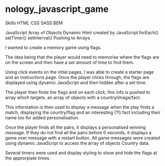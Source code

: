 # nology_javascript_game

Skills
HTML
CSS
SASS
BEM

JavaScript
Array of Objects
Dynamic Html created by JavaScript
forEach()
setTimer()
setInterval()
Pushing to Arrays

I wanted to create a memory game using flags.

The idea being that the player would need to memorise where the flags are on the screen and then have a set amount of time to find them.

Using click events on the intial pages, I was able to create a starter page and an instructions page.
Once the player clicks through, the flags are displayed using dynamic JavaScript and then hidden after a set time.

The player then finds the flags and on each click, this info is pushed to array which targets. an array of objects with a country/image/fact.

This information is then used to display a message when the play finds a match, displaying the country/flag and an interesting (?!) fact including their name too for added personalisation.

Once the player finds all the pairs, it displays a personalised winning message.
If they do not find all the pairs before 0 seconds, it displays a game over message with a restart button.
All game messages were created using dynamic JavaScript to access the array of objects Country data.

Several timers were used and display styling to show and hide the flags at the approrpiate times.
